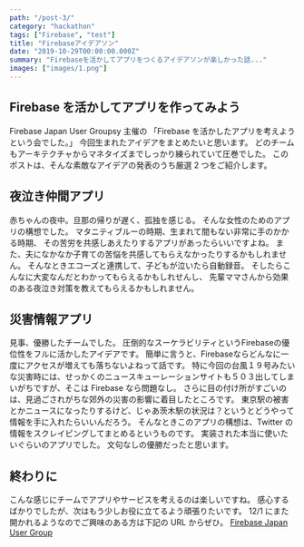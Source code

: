 ```yaml
---
path: "/post-3/"
category: "hackathon"
tags: ["Firebase", "test"]
title: "Firebaseアイデアソン"
date: "2019-10-29T00:00:00.000Z"
summary: "Firebaseを活かしてアプリをつくるアイデアソンが楽しかった話..."
images: ["images/1.png"]
---
```


## Firebase を活かしてアプリを作ってみよう

Firebase Japan User Groupsy 主催の
「Firebase を活かしたアプリを考えようという会でした。」
今回生まれたアイデアをまとめたいと思います。
どのチームもアーキテクチャからマネタイズまでしっかり練られていて圧巻でした。
このポストは、そんな素敵なアイデアの発表のうち厳選 2 つをご紹介します。

## 夜泣き仲間アプリ

赤ちゃんの夜中。旦那の帰りが遅く、孤独を感じる。
そんな女性のためのアプリの構想でした。
マタニティブルーの時期、生まれて間もない非常に手のかかる時期、
その苦労を共感しあえたりするアプリがあったらいいですよね。
また、夫になかなか子育ての苦悩を共感してもらえなかったりするかもしれません。
そんなときエコーズと連携して、子どもが泣いたら自動録音。
そしたらこんなに大変なんだとわかってもらえるかもしれせんし、
先輩ママさんから効果のある夜泣き対策を教えてもらえるかもしれません。

## 災害情報アプリ

見事、優勝したチームでした。
圧倒的なスーケラビリティというFirebaseの優位性をフルに活かしたアイデアです。
簡単に言うと、Firebaseならどんなに一度にアクセスが増えても落ちないよねって話です。
特に今回の台風１９号みたいな災害時には、せっかくのニュースキューレーションサイトも５０３出してしまいがちですが、そこは Firebase なら問題なし。
さらに目の付け所がすごいのは、見過ごされがちな郊外の災害の影響に着目したところです。
東京駅の被害とかニュースになったりするけど、じゃあ茨木駅の状況は？というとどうやって情報を手に入れたらいいんだろう。
そんなときこのアプリの構想は、Twitter の情報をスクレイピングしてまとめるというものです。
実装された本当に使いたいぐらいのアプリでした。
文句なしの優勝だったと思います。

## 終わりに

こんな感じにチームでアプリやサービスを考えるのは楽しいですね。
感心するばかりでしたが、次はもう少しお役に立てるよう頑張りたいです。
12/1 にまた開かれるようなのでご興味のある方は下記の URL からぜひ。
[Firebase Japan User Group](https://firebase.asia/)
